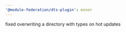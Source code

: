 ```yaml
---
'@module-federation/dts-plugin': minor
---
```


fixed overwriting a directory with types on hot updates

